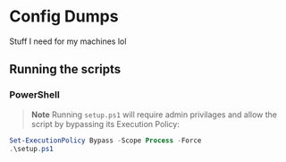 # Config Dumps

Stuff I need for my machines lol

## Running the scripts

### PowerShell

> **Note**
> Running `setup.ps1` will require admin privilages and allow the script by
bypassing its Execution Policy:

```powershell
Set-ExecutionPolicy Bypass -Scope Process -Force
.\setup.ps1
```
